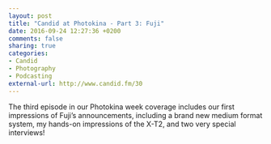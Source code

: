 ```yaml
---
layout: post
title: "Candid at Photokina - Part 3: Fuji"
date: 2016-09-24 12:27:36 +0200
comments: false
sharing: true
categories: 
- Candid
- Photography
- Podcasting
external-url: http://www.candid.fm/30
---
```


The third episode in our Photokina week coverage includes our first impressions of Fuji’s announcements, including a brand new medium format system, my hands-on impressions of the X-T2, and two very special interviews!